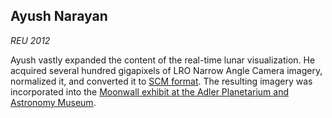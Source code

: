## Ayush Narayan 

*REU 2012*

Ayush vastly expanded the content of the real-time lunar visualization. He acquired several hundred gigapixels of LRO Narrow Angle Camera imagery, normalized it, and converted it to [SCM format][scm]. The resulting imagery was incorporated into the [Moonwall exhibit at the Adler Planetarium and Astronomy Museum][orbiter].

[scm]: research.html#scm
[orbiter]: research.html#orbiter